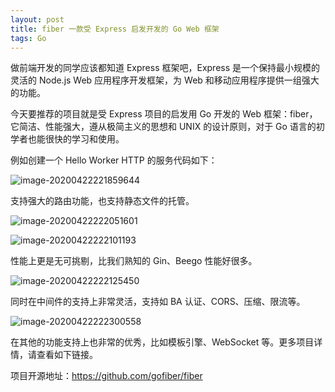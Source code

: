 ```yaml
---
layout: post
title: fiber 一款受 Express 启发开发的 Go Web 框架
tags: Go
---
```


做前端开发的同学应该都知道 Express 框架吧，Express 是一个保持最小规模的灵活的 Node.js Web 应用程序开发框架，为 Web 和移动应用程序提供一组强大的功能。

今天要推荐的项目就是受 Express 项目的启发用 Go 开发的 Web 框架：fiber，它简洁、性能强大，遵从极简主义的思想和 UNIX 的设计原则，对于 Go 语言的初学者也能很快的学习和使用。

例如创建一个 Hello Worker HTTP 的服务代码如下：

![image-20200422221859644](https://raw.githubusercontent.com/ZhuPeng/pic/master/images/compress_image-20200422221859644.png)

支持强大的路由功能，也支持静态文件的托管。

![image-20200422222051601](https://raw.githubusercontent.com/ZhuPeng/pic/master/images/compress_image-20200422222051601.png)

![image-20200422222101193](https://raw.githubusercontent.com/ZhuPeng/pic/master/images/compress_image-20200422222101193.png)

性能上更是无可挑剔，比我们熟知的 Gin、Beego 性能好很多。

![image-20200422222125450](https://raw.githubusercontent.com/ZhuPeng/pic/master/images/compress_image-20200422222125450.png)

同时在中间件的支持上非常灵活，支持如 BA 认证、CORS、压缩、限流等。

![image-20200422222300558](https://raw.githubusercontent.com/ZhuPeng/pic/master/images/compress_image-20200422222300558.png)

在其他的功能支持上也非常的优秀，比如模板引擎、WebSocket 等。更多项目详情，请查看如下链接。

项目开源地址：https://github.com/gofiber/fiber

